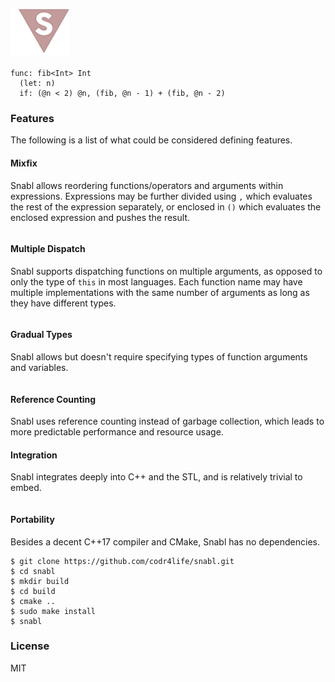 ![Logo](logo.png?raw=true)

```
func: fib<Int> Int
  (let: n)
  if: (@n < 2) @n, (fib, @n - 1) + (fib, @n - 2)
```

### Features
The following is a list of what could be considered defining features.

#### Mixfix
Snabl allows reordering functions/operators and arguments within expressions. Expressions may be further divided using ```,``` which evaluates the rest of the expression separately, or enclosed in ```()``` which evaluates the enclosed expression and pushes the result.

```
```

#### Multiple Dispatch
Snabl supports dispatching functions on multiple arguments, as opposed to only the type of ```this``` in most languages. Each function name may have multiple implementations with the same number of arguments as long as they have different types.

```
```

#### Gradual Types
Snabl allows but doesn't require specifying types of function arguments and variables.

```
```

#### Reference Counting
Snabl uses reference counting instead of garbage collection, which leads to more predictable performance and resource usage.

#### Integration
Snabl integrates deeply into C++ and the STL, and is relatively trivial to embed.

```
```

#### Portability
Besides a decent C++17 compiler and CMake, Snabl has no dependencies.

```
$ git clone https://github.com/codr4life/snabl.git
$ cd snabl
$ mkdir build
$ cd build
$ cmake ..
$ sudo make install
$ snabl
```

### License
MIT